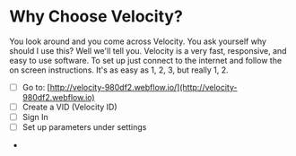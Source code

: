 # Why Choose Velocity?

You look around and you come across Velocity. You ask yourself why should I use this? Well we'll tell you. Velocity is a very fast, responsive, and easy to use software. To set up just connect to the internet and follow the on screen instructions. It's as easy as 1, 2, 3, but really 1, 2.

* [ ] Go to: [http://velocity-980df2.webflow.io/](http://velocity-980df2.webflow.io)
* [ ] Create a VID (Velocity ID)
* [ ] Sign In
* [ ] Set up parameters under settings
*
